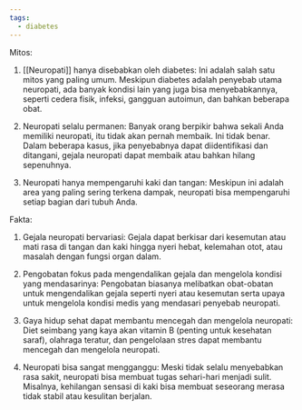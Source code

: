 ```yaml
---
tags:
  - diabetes
---
```


Mitos:

1. [[Neuropati]] hanya disebabkan oleh diabetes: Ini adalah salah satu mitos yang paling umum. Meskipun diabetes adalah penyebab utama neuropati, ada banyak kondisi lain yang juga bisa menyebabkannya, seperti cedera fisik, infeksi, gangguan autoimun, dan bahkan beberapa obat.

2. Neuropati selalu permanen: Banyak orang berpikir bahwa sekali Anda memiliki neuropati, itu tidak akan pernah membaik. Ini tidak benar. Dalam beberapa kasus, jika penyebabnya dapat diidentifikasi dan ditangani, gejala neuropati dapat membaik atau bahkan hilang sepenuhnya.

3. Neuropati hanya mempengaruhi kaki dan tangan: Meskipun ini adalah area yang paling sering terkena dampak, neuropati bisa mempengaruhi setiap bagian dari tubuh Anda.

Fakta:

1. Gejala neuropati bervariasi: Gejala dapat berkisar dari kesemutan atau mati rasa di tangan dan kaki hingga nyeri hebat, kelemahan otot, atau masalah dengan fungsi organ dalam.

2. Pengobatan fokus pada mengendalikan gejala dan mengelola kondisi yang mendasarinya: Pengobatan biasanya melibatkan obat-obatan untuk mengendalikan gejala seperti nyeri atau kesemutan serta upaya untuk mengelola kondisi medis yang mendasari penyebab neuropati.

3. Gaya hidup sehat dapat membantu mencegah dan mengelola neuropati: Diet seimbang yang kaya akan vitamin B (penting untuk kesehatan saraf), olahraga teratur, dan pengelolaan stres dapat membantu mencegah dan mengelola neuropati.

4. Neuropati bisa sangat mengganggu: Meski tidak selalu menyebabkan rasa sakit, neuropati bisa membuat tugas sehari-hari menjadi sulit. Misalnya, kehilangan sensasi di kaki bisa membuat seseorang merasa tidak stabil atau kesulitan berjalan.